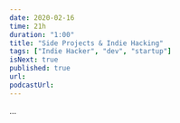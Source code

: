 ```yaml
---
date: 2020-02-16
time: 21h
duration: "1:00"
title: "Side Projects & Indie Hacking"
tags: ["Indie Hacker", "dev", "startup"]
isNext: true
published: true
url:
podcastUrl:
---
```


...
